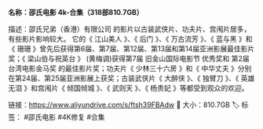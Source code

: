 **名称：邵氏电影 4k-合集（318部810.7GB）**

描述：邵氏兄弟（香港）有限公司 的影片以古装武侠片、功夫片、宫闱片居多，有些影片影响较大。 它的《 江山美人 》、《 后门 》、《 万古流芳 》、《 蓝与黑 》和《 珊珊 》曾先后获得第6届、第7届、第12届、第13届和第14届亚洲影展最佳影片奖；《 梁山伯与祝英台 》 (黄梅调)获得第7届 旧金山国际电影节 优秀奖和 第2届台湾电影金马奖 的最佳影片奖；功夫片《 少林三十六房 》和《 中华丈夫 》分别在第24届、第25届亚洲影展上获奖；古装武侠片《 大醉侠 》、《 独臂刀 》、《 英雄无泪 》和宫闱片《 倾国倾城 》、《 武则天 》、《 杨贵妃 》等都受到观众的欢迎。

链接：https://www.aliyundrive.com/s/ftsh39FBAdw
📁 大小：810.7GB
🏷 标签： #邵氏电影 #4K修复 #合集